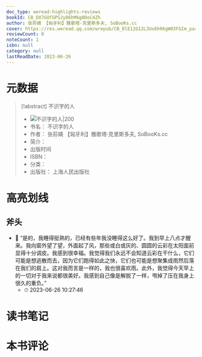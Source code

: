 ```yaml
---
doc_type: weread-highlights-reviews
bookId: CB_DX7GOfGPS2y86hM6g0DoC4Zh
author: 张荪婧 【匈牙利】雅歌塔·克里斯多夫, SoBooKs.cc
cover: https://res.weread.qq.com/wrepub/CB_8lE12G12L3Ux6h96gW03FGIm_parsecover
reviewCount: 0
noteCount: 1
isbn: null
category: null
lastReadDate: 2023-06-26
---
```

# 元数据
> [!abstract] 不识字的人
> - ![ 不识字的人|200](https://res.weread.qq.com/wrepub/CB_8lE12G12L3Ux6h96gW03FGIm_parsecover)
> - 书名： 不识字的人
> - 作者： 张荪婧 【匈牙利】雅歌塔·克里斯多夫, SoBooKs.cc
> - 简介： 
> - 出版时间 
> - ISBN： 
> - 分类： 
> - 出版社： 上海人民出版社

# 高亮划线

## 斧头


- 📌 “是的，我睡得挺熟的，已经有些年我没睡得这么好了。我到早上八点才醒来。我向窗外望了望，外面起了风，那些或白或灰的、圆圆的云彩在太阳面前显得十分调皮。我感到很幸福。我觉得我们永远不会知道云彩在干什么，它们可能是想逃散而去，因为它们跑得如此之快，它们也可能是想聚集成雨然后落在我们的肩上。这对我而言是一样的，我也很喜欢雨。此外，我觉得今天早上的一切对于我来说都很美好。我感到自己像是解脱了一样，甩掉了压在我身上很久的重负。” 
    - ⏱ 2023-06-26 10:27:46 
# 读书笔记

# 本书评论
